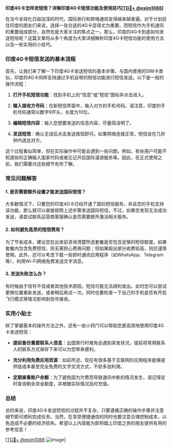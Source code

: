 **印度4G卡怎样发短信？详解印度4G卡短信功能及使用技巧[[TG💪+ @esim1088](https://t.me/s/esim1088)]**

在当今全球化日益加深的时代，国际旅行和跨境通信变得越来越普遍。对于计划前往印度的朋友们来说，选择一张合适的4G卡显得尤为重要。而短信作为手机通讯的重要组成部分，自然也是大家关注的焦点之一。那么，印度的4G卡到底如何发送短信呢？这篇文章将从多个角度为大家详细解析印度4G卡短信功能的使用方法以及一些实用的小技巧。

### 印度4G卡短信发送的基本流程

首先，让我们来了解一下印度4G卡发送短信的基本步骤。与国内使用的SIM卡类似，印度的4G卡同样支持通过手机自带的短信功能进行短信发送。以下是一般的操作流程：

1. **打开手机短信功能**：找到手机上的“信息”或“短信”图标并点击进入。
   
2. **输入接收方号码**：在新短信界面中，输入对方的手机号码。请注意，印度的手机号码通常以数字9开头，长度为10位。

3. **编辑短信内容**：输入您想要发送的信息内容，尽量简洁明了。

4. **发送短信**：确认无误后点击发送按钮即可。如果网络连接正常，短信会在几秒钟内送达对方。

这个过程看似简单，但在实际操作中可能会遇到一些问题。例如，有些用户可能不知道如何正确输入国家代码或者忘记开启国际漫游服务等。因此，在正式使用之前，我们需要对这些细节有所了解。

### 常见问题解答

#### 1. 是否需要额外设置才能发送国际短信？

大多数情况下，只要您的印度4G卡已经开通了国际短信服务，并且您的手机支持该功能，那么就可以直接按照上述步骤发送国际短信。不过，如果您发现无法成功发送，请尝试联系运营商客服确认是否需要额外激活相关服务。

#### 2. 如何避免高昂的短信费用？

为了节省成本，建议您在出发前咨询清楚所选套餐是否包含足够的短信额度。如果套餐内包含免费短信，则无需担心费用问题；但如果超出部分收费较高，则应谨慎使用。此外，还可以考虑下载一些即时通讯应用程序（如WhatsApp、Telegram等），利用Wi-Fi网络免费发送文字消息。

#### 3. 发送失败怎么办？

有时候由于信号不佳或者其他技术原因，短信可能无法顺利发出。此时您可以尝试更换位置重新发送，或者稍后再试一次。同时也要检查一下自己的手机是否有开启飞行模式等情况影响到信号接收。

### 实用小贴士

除了掌握基本的操作方法之外，还有一些小窍门可以帮助您更高效地使用印度4G卡发送短信：

- **提前备份重要联系人信息**：出国旅行时难免会遇到突发状况，提前将常用联系人的联系方式保存下来可以为您带来便利。
  
- **充分利用免费应用资源**：如前所述，现在有很多基于互联网的应用程序能够提供低成本甚至完全免费的文字交流方式，不妨多加利用。

- **定期查看账户余额**：为了避免因为欠费而导致通讯中断的情况发生，请记得定时查询剩余资金额度，并根据实际情况及时充值。

### 总结

总的来说，印度4G卡发送短信的过程并不复杂，只要遵循正确的操作步骤并注意细节即可顺利完成任务。当然，在享受便捷通信的同时也要注意合理控制成本，以免造成不必要的经济损失。希望以上内容能为即将踏上印度之旅的朋友提供有用的参考信息！

[[TG💪+ @esim1088](https://t.me/s/esim1088) ![Image](https://i.postimg.cc/4NQfJmqS/Snipaste-2025-05-13-00-14-12.png)]